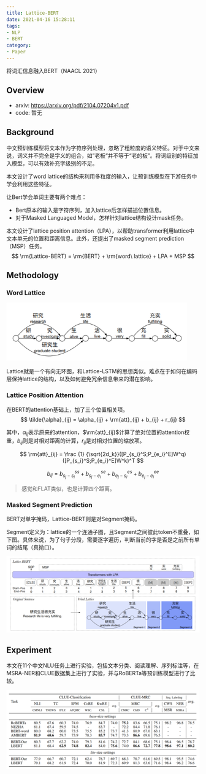 ```yaml
---
title: Lattice-BERT
date: 2021-04-16 15:28:11
tags:
- NLP
- BERT
category:
- Paper
---
```


将词汇信息融入BERT（NAACL 2021）

<!--more-->

## Overview

- arxiv: https://arxiv.org/pdf/2104.07204v1.pdf
- code: 暂无

## Background

中文预训练模型将文本作为字符序列处理，忽略了粗粒度的语义特征。对于中文来说，词义并不完全是字义的组合，如”老板“并不等于“老的板”。将词级别的特征加入模型，可以有效补充字级别的不足。

本文设计了word lattice的结构来利用多粒度的输入，让预训练模型在下游任务中学会利用这些特征。

让Bert学会单词主要有两个难点：

- Bert原本的输入是字符序列，加入lattice后怎样描述位置信息。
- 对于Masked Languaged Model，怎样针对lattice结构设计mask任务。

本文设计了lattice position attention（LPA），以帮助transformer利用lattice中文本单元的位置和距离信息。此外，还提出了masked segment prediction（MSP）任务。
$$
\rm{Lattice-BERT} = \rm{BERT} + \rm{word\ lattice} + LPA + MSP
$$

## Methodology

### Word Lattice

<img src="Lattice-BERT/image-20210416194914983.png" alt="image-20210416194914983" style="zoom: 80%;" />

Lattice就是一个有向无环图，和Lattice-LSTM的思想类似。难点在于如何在编码层保持lattice的结构，以及如何避免冗余信息带来的潜在影响。

### Lattice Position Attention

在BERT的attention基础上，加了三个位置相关项。
$$
\tilde{\alpha}_{ij} = \alpha_{ij} + \rm{att}_{ij} + b_{ij} + r_{ij}
$$

其中，$\alpha_{ij}$表示原来的attention，$\rm{att}_{ij}$计算了绝对位置的attention权重，$b_{ij}$则是对相对距离的计算，$r_{ij}$是对相对位置的缩放项。

$$
\rm{att}_{ij} = \frac {1} {\sqrt{2d_k}}([P_{s_i}^S;P_{e_i}^E]W^q)([P_{s_i}^S;P_{e_i}^E]W^k)^T
$$

$$
b_{ij} = b_{s_j-s_i}^{ss} + b_{s_j-e_i}^{se} + b_{e_j-s_i}^{es} + b_{e_j-e_i}^{ee}
$$

> 感觉和FLAT类似，也是计算四个距离。

### Masked Segment Prediction

BERT对单字掩码，Lattice-BERT则是对Segment掩码。

Segment定义为：lattice的一个连通子图，且Segment之间彼此token不重叠，如下图。具体来说，为了句子分段，需要逐字遍历，判断当前的字是否是之前所有单词的结尾（真拗口）。

<img src="Lattice-BERT/image-20210416195015009.png" alt="image-20210416195015009" style="zoom:80%;" />

## Experiment

本文在11个中文NLU任务上进行实验，包括文本分类、阅读理解、序列标注等，在MSRA-NER和CLUE数据集上进行了实验，并与RoBERTa等预训练模型进行了比较。

<img src="Lattice-BERT/image-20210416201801843.png" alt="image-20210416201801843" style="zoom:80%;" />
